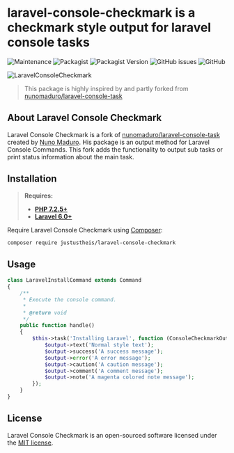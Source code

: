# laravel-console-checkmark is a checkmark style output for laravel console tasks
![Maintenance](https://img.shields.io/maintenance/yes/2021)
![Packagist](https://img.shields.io/packagist/dt/justustheis/laravel-console-checkmark)
![Packagist Version](https://img.shields.io/packagist/v/justustheis/laravel-console-checkmark)
![GitHub issues](https://img.shields.io/github/issues/justustheis/laravel-console-checkmark)
![GitHub](https://img.shields.io/github/license/justustheis/kaish)

![LaravelConsoleCheckmark](https://user-images.githubusercontent.com/7760415/112520912-38a9d180-8d9c-11eb-86b9-fdbfbdb401bb.png)

> This package is highly inspired by and partly forked from [nunomaduro/laravel-console-task](https://github.com/nunomaduro/laravel-console-task)

## About Laravel Console Checkmark

Laravel Console Checkmark is a fork of [nunomaduro/laravel-console-task](https://github.com/nunomaduro/laravel-console-task) created by [Nuno Maduro](https://github.com/nunomaduro). His package is an output method for Laravel Console Commands. This fork adds the functionality to output sub tasks or print status information about the main task.

## Installation

> **Requires:**
> - **[PHP 7.2.5+](https://php.net/releases/)**
> - **[Laravel 6.0+](https://github.com/laravel/laravel)**

Require Laravel Console Checkmark using [Composer](https://getcomposer.org):

```bash
composer require justustheis/laravel-console-checkmark
```

## Usage

```php
class LaravelInstallCommand extends Command
{
    /**
     * Execute the console command.
     *
     * @return void
     */
    public function handle()
    {
        $this->task('Installing Laravel', function (ConsoleCheckmarkOutput $output) {
            $output->text('Normal style text');
            $output->success('A success message');
            $output->error('A error message');
            $output->caution('A caution message');
            $output->comment('A comment message');
            $output->note('A magenta colored note message');
        });
    }
}
```

## License

Laravel Console Checkmark is an open-sourced software licensed under the [MIT license](LICENSE.md).
